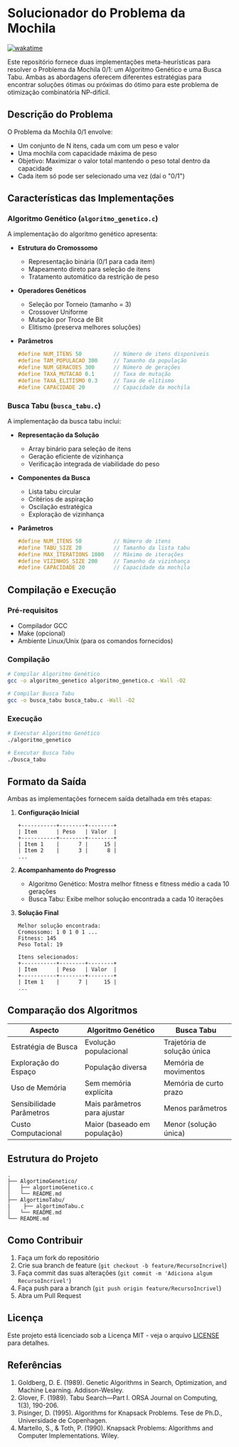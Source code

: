 # Solucionador do Problema da Mochila
[![wakatime](https://wakatime.com/badge/user/5a343522-23db-45ae-b20b-54655c392390/project/0132b1dd-c354-439b-85b2-11fd930bb17e.svg)](https://wakatime.com/badge/user/5a343522-23db-45ae-b20b-54655c392390/project/0132b1dd-c354-439b-85b2-11fd930bb17e)

Este repositório fornece duas implementações meta-heurísticas para resolver o Problema da Mochila 0/1: um Algoritmo Genético e uma Busca Tabu. Ambas as abordagens oferecem diferentes estratégias para encontrar soluções ótimas ou próximas do ótimo para este problema de otimização combinatória NP-difícil.

## Descrição do Problema

O Problema da Mochila 0/1 envolve:
- Um conjunto de N itens, cada um com um peso e valor
- Uma mochila com capacidade máxima de peso
- Objetivo: Maximizar o valor total mantendo o peso total dentro da capacidade
- Cada item só pode ser selecionado uma vez (daí o "0/1")

## Características das Implementações

### Algoritmo Genético (`algoritmo_genetico.c`)
A implementação do algoritmo genético apresenta:

- **Estrutura do Cromossomo**
  - Representação binária (0/1 para cada item)
  - Mapeamento direto para seleção de itens
  - Tratamento automático da restrição de peso

- **Operadores Genéticos**
  - Seleção por Torneio (tamanho = 3)
  - Crossover Uniforme
  - Mutação por Troca de Bit
  - Elitismo (preserva melhores soluções)

- **Parâmetros**
  ```c
  #define NUM_ITENS 50          // Número de itens disponíveis
  #define TAM_POPULACAO 300     // Tamanho da população
  #define NUM_GERACOES 300      // Número de gerações
  #define TAXA_MUTACAO 0.1      // Taxa de mutação
  #define TAXA_ELITISMO 0.3     // Taxa de elitismo
  #define CAPACIDADE 20         // Capacidade da mochila
  ```

### Busca Tabu (`busca_tabu.c`)
A implementação da busca tabu inclui:

- **Representação da Solução**
  - Array binário para seleção de itens
  - Geração eficiente de vizinhança
  - Verificação integrada de viabilidade do peso

- **Componentes da Busca**
  - Lista tabu circular
  - Critérios de aspiração
  - Oscilação estratégica
  - Exploração de vizinhança

- **Parâmetros**
  ```c
  #define NUM_ITENS 50          // Número de itens
  #define TABU_SIZE 20          // Tamanho da lista tabu
  #define MAX_ITERATIONS 1000   // Máximo de iterações
  #define VIZINHOS_SIZE 200     // Tamanho da vizinhança
  #define CAPACIDADE 20         // Capacidade da mochila
  ```

## Compilação e Execução

### Pré-requisitos
- Compilador GCC
- Make (opcional)
- Ambiente Linux/Unix (para os comandos fornecidos)

### Compilação

```bash
# Compilar Algoritmo Genético
gcc -o algoritmo_genetico algoritmo_genetico.c -Wall -O2

# Compilar Busca Tabu
gcc -o busca_tabu busca_tabu.c -Wall -O2
```

### Execução

```bash
# Executar Algoritmo Genético
./algoritmo_genetico

# Executar Busca Tabu
./busca_tabu
```

## Formato da Saída

Ambas as implementações fornecem saída detalhada em três etapas:

1. **Configuração Inicial**
   ```
   +-----------+--------+--------+
   | Item      | Peso   | Valor  |
   +-----------+--------+--------+
   | Item 1    |      7 |     15 |
   | Item 2    |      3 |      8 |
   ...
   ```

2. **Acompanhamento do Progresso**
   - Algoritmo Genético: Mostra melhor fitness e fitness médio a cada 10 gerações
   - Busca Tabu: Exibe melhor solução encontrada a cada 10 iterações

3. **Solução Final**
   ```
   Melhor solução encontrada:
   Cromossomo: 1 0 1 0 1 ...
   Fitness: 145
   Peso Total: 19
   
   Itens selecionados:
   +-----------+--------+--------+
   | Item      | Peso   | Valor  |
   +-----------+--------+--------+
   | Item 1    |      7 |     15 |
   ...
   ```

## Comparação dos Algoritmos

| Aspecto                  | Algoritmo Genético            | Busca Tabu                     |
|-------------------------|------------------------------|--------------------------------|
| Estratégia de Busca     | Evolução populacional        | Trajetória de solução única    |
| Exploração do Espaço    | População diversa            | Memória de movimentos          |
| Uso de Memória          | Sem memória explícita        | Memória de curto prazo         |
| Sensibilidade Parâmetros| Mais parâmetros para ajustar | Menos parâmetros               |
| Custo Computacional     | Maior (baseado em população) | Menor (solução única)          |

## Estrutura do Projeto


```
.
├── AlgortimoGenetico/
│   ├── algortimoGenetico.c
│   └── README.md
├── AlgortimoTabu/
|    ├── algortimoTabu.c
│   └── README.md
└── README.md
```

## Como Contribuir

1. Faça um fork do repositório
2. Crie sua branch de feature (`git checkout -b feature/RecursoIncrivel`)
3. Faça commit das suas alterações (`git commit -m 'Adiciona algum RecursoIncrivel'`)
4. Faça push para a branch (`git push origin feature/RecursoIncrivel`)
5. Abra um Pull Request

## Licença

Este projeto está licenciado sob a Licença MIT - veja o arquivo [LICENSE](LICENSE) para detalhes.

## Referências

1. Goldberg, D. E. (1989). Genetic Algorithms in Search, Optimization, and Machine Learning. Addison-Wesley.
2. Glover, F. (1989). Tabu Search—Part I. ORSA Journal on Computing, 1(3), 190-206.
3. Pisinger, D. (1995). Algorithms for Knapsack Problems. Tese de Ph.D., Universidade de Copenhagen.
4. Martello, S., & Toth, P. (1990). Knapsack Problems: Algorithms and Computer Implementations. Wiley.